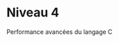 <h1 class="text-center" style="position: relative;top: 50%;">Niveau 4</h1>
<p class="text-center" style="position: relative;top: 50%;">Performance avancées du langage C</p>